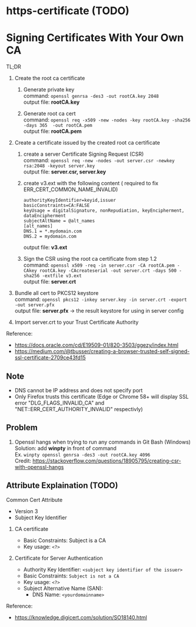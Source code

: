 

# https-certificate (TODO)

Signing Certificates With Your Own CA
======
TL;DR
1. Create the root ca certificate  
   1. Generate private key  
command: `openssl genrsa -des3 -out rootCA.key 2048`  
output file: **rootCA.key**  

   2. Generate root ca cert  
command: `openssl req -x509 -new -nodes -key rootCA.key -sha256 -days 365  -out rootCA.pem`  
output file: **rootCA.pem**

2. Create a certificate issued by the created root ca certificate  
   1. create a server Certificate Signing Request (CSR)  
command: `openssl req -new -nodes -out server.csr -newkey rsa:2048 -keyout server.key`  
output file: **server.csr, server.key**

   2. create v3.ext with the following content ( required to fix ERR_CERT_COMMON_NAME_INVALID)  
      ```
      authorityKeyIdentifier=keyid,issuer
      basicConstraints=CA:FALSE
      keyUsage = digitalSignature, nonRepudiation, keyEncipherment, dataEncipherment
      subjectAltName = @alt_names
      [alt_names]
      DNS.1 = *.mydomain.com
      DNS.2 = mydomain.com
      ```  
      output file: **v3.ext**

   3. Sign the CSR using the root ca certificate from step 1.2     
command: `openssl x509 -req -in server.csr -CA rootCA.pem -CAkey rootCA.key -CAcreateserial -out server.crt -days 500 -sha256 -extfile v3.ext`  
output file: **server.crt**

3. Bundle all cert to PKCS12 keystore  
command: `openssl pkcs12 -inkey server.key -in server.crt -export -out server.pfx`  
output file: **server.pfx** -> the result keystore for using in server config

4. Import server.crt to your Trust Certificate Authority  


Reference:  
* https://docs.oracle.com/cd/E19509-01/820-3503/ggezy/index.html
* https://medium.com/@tbusser/creating-a-browser-trusted-self-signed-ssl-certificate-2709ce43fd15

Note
---
* DNS cannot be IP address and does not specify port
* Only Firefox trusts this certificate (Edge or Chrome 58+ will display SSL error "DLG_FLAGS_INVALID_CA" and "NET::ERR_CERT_AUTHORITY_INVALID" respectivly)

Problem
---

1. Openssl hangs when trying to run any commands in Git Bash (Windows)  
   Solution: add **winpty** in front of command  
   Ex. `winpty openssl genrsa -des3 -out rootCA.key 4096`  
   Credit: https://stackoverflow.com/questions/18905795/creating-csr-with-openssl-hangs
   

Attribute Explaination (TODO)
---

Common Cert Attribute
* Version 3
* Subject Key Identifier

1. CA certificate  
   * Basic Constraints: Subject is a CA 
   * Key usage: `<?>`

2. Certificate for Server Authentication
   * Authority Key Identifier: `<subject key identifier of the issuer>`
   * Basic Constraints: `Subject is not a CA`
   * Key usage: `<?>`
   * Subject Alternative Name (SAN): 
      * DNS Name: `<yourdomainname>` 

Reference:  
* https://knowledge.digicert.com/solution/SO18140.html



